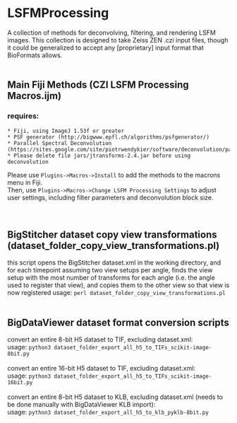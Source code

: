 # LSFMProcessing
A collection of methods for deconvolving, filtering, and rendering LSFM images. This collection is designed to take Zeiss ZEN .czi input files, though it could be generalized to accept any [proprietary] input format that BioFormats allows.
<br><br>
## Main Fiji Methods (CZI LSFM Processing Macros.ijm)
### requires: 
    * Fiji, using ImageJ 1.53f or greater
    * PSF generator (http://bigwww.epfl.ch/algorithms/psfgenerator/)
    * Parallel Spectral Deconvolution (https://sites.google.com/site/piotrwendykier/software/deconvolution/parallelspectraldeconvolution)
    * Please delete file jars/jtransforms-2.4.jar before using deconvolution

Please use `Plugins->Macros->Install` to add the methods to the macrons menu in Fiji.<br>
Then, use `Plugins->Macros->Change LSFM Processing Settings` to adjust user settings, including filter parameters and deconvolution block size.<br>
<br><br>
## BigStitcher dataset copy view transformations (dataset_folder_copy_view_transformations.pl)
 this script opens the BigStitcher dataset.xml in the working directory, and for each timepoint assuming two view setups per angle, finds the view setup with the most number of transforms for each angle (i.e. the angle used to register that view), and copies them to the other view so that view is now registered
 usage: `perl dataset_folder_copy_view_transformations.pl`
<br><br>
## BigDataViewer dataset format conversion scripts
 convert an entire 8-bit H5 dataset to TIF, excluding dataset.xml:<br>
  usage: `python3 dataset_folder_export_all_h5_to_TIFs_scikit-image-8bit.py`<br><br>
 convert an entire 16-bit H5 dataset to TIF, excluding dataset.xml:<br>
  usage: `python3 dataset_folder_export_all_h5_to_TIFs_scikit-image-16bit.py`<br><br>
 convert an entire 8-bit H5 dataset to KLB, excluding dataset.xml (needs to be done manually with BigDataViewer KLB import):<br>
  usage: `python3 dataset_folder_export_all_h5_to_klb_pyklb-8bit.py`<br><br>
